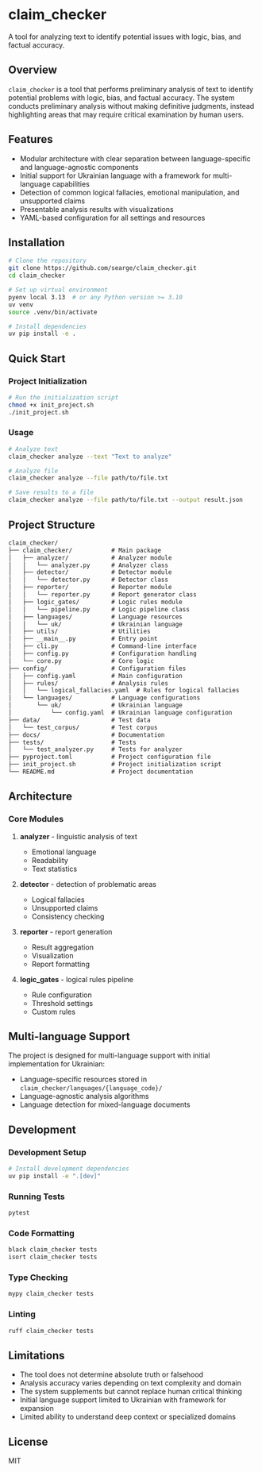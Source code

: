 # claim_checker

A tool for analyzing text to identify potential issues with logic, bias, and factual accuracy.

## Overview

`claim_checker` is a tool that performs preliminary analysis of text to identify potential problems with logic, bias, and factual accuracy. The system conducts preliminary analysis without making definitive judgments, instead highlighting areas that may require critical examination by human users.

## Features

- Modular architecture with clear separation between language-specific and language-agnostic components
- Initial support for Ukrainian language with a framework for multi-language capabilities
- Detection of common logical fallacies, emotional manipulation, and unsupported claims
- Presentable analysis results with visualizations
- YAML-based configuration for all settings and resources

## Installation

```bash
# Clone the repository
git clone https://github.com/searge/claim_checker.git
cd claim_checker

# Set up virtual environment
pyenv local 3.13  # or any Python version >= 3.10
uv venv
source .venv/bin/activate

# Install dependencies
uv pip install -e .
```

## Quick Start

### Project Initialization

```bash
# Run the initialization script
chmod +x init_project.sh
./init_project.sh
```

### Usage

```bash
# Analyze text
claim_checker analyze --text "Text to analyze"

# Analyze file
claim_checker analyze --file path/to/file.txt

# Save results to a file
claim_checker analyze --file path/to/file.txt --output result.json
```

## Project Structure

```txt
claim_checker/
├── claim_checker/           # Main package
│   ├── analyzer/            # Analyzer module
│   │   └── analyzer.py      # Analyzer class
│   ├── detector/            # Detector module
│   │   └── detector.py      # Detector class
│   ├── reporter/            # Reporter module
│   │   └── reporter.py      # Report generator class
│   ├── logic_gates/         # Logic rules module
│   │   └── pipeline.py      # Logic pipeline class
│   ├── languages/           # Language resources
│   │   └── uk/              # Ukrainian language
│   ├── utils/               # Utilities
│   ├── __main__.py          # Entry point
│   ├── cli.py               # Command-line interface
│   ├── config.py            # Configuration handling
│   └── core.py              # Core logic
├── config/                  # Configuration files
│   ├── config.yaml          # Main configuration
│   ├── rules/               # Analysis rules
│   │   └── logical_fallacies.yaml  # Rules for logical fallacies
│   └── languages/           # Language configurations
│       └── uk/              # Ukrainian language
│           └── config.yaml  # Ukrainian language configuration
├── data/                    # Test data
│   └── test_corpus/         # Test corpus
├── docs/                    # Documentation
├── tests/                   # Tests
│   └── test_analyzer.py     # Tests for analyzer
├── pyproject.toml           # Project configuration file
├── init_project.sh          # Project initialization script
└── README.md                # Project documentation
```

## Architecture

### Core Modules

1. **analyzer** - linguistic analysis of text
   - Emotional language
   - Readability
   - Text statistics

2. **detector** - detection of problematic areas
   - Logical fallacies
   - Unsupported claims
   - Consistency checking

3. **reporter** - report generation
   - Result aggregation
   - Visualization
   - Report formatting

4. **logic_gates** - logical rules pipeline
   - Rule configuration
   - Threshold settings
   - Custom rules

## Multi-language Support

The project is designed for multi-language support with initial implementation for Ukrainian:

- Language-specific resources stored in `claim_checker/languages/{language_code}/`
- Language-agnostic analysis algorithms
- Language detection for mixed-language documents

## Development

### Development Setup

```bash
# Install development dependencies
uv pip install -e ".[dev]"
```

### Running Tests

```bash
pytest
```

### Code Formatting

```bash
black claim_checker tests
isort claim_checker tests
```

### Type Checking

```bash
mypy claim_checker tests
```

### Linting

```bash
ruff claim_checker tests
```

## Limitations

- The tool does not determine absolute truth or falsehood
- Analysis accuracy varies depending on text complexity and domain
- The system supplements but cannot replace human critical thinking
- Initial language support limited to Ukrainian with framework for expansion
- Limited ability to understand deep context or specialized domains

## License

MIT
